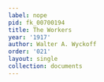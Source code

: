 ```yaml
---
label: nope
pid: fk_00700194
title: The Workers
year: '1917'
author: Walter A. Wyckoff
order: '021'
layout: single
collection: documents
---
```

